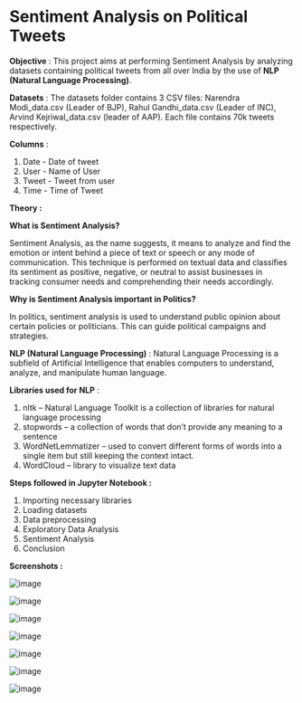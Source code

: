 # Sentiment Analysis on Political Tweets


**Objective** : This project aims at performing Sentiment Analysis by analyzing datasets containing political tweets from all over India by the use of **NLP (Natural Language Processing)**.

**Datasets** : The datasets folder contains 3 CSV files: Narendra Modi_data.csv (Leader of BJP), Rahul Gandhi_data.csv (Leader of INC), Arvind Kejriwal_data.csv (leader of AAP). Each file contains 70k tweets respectively.

**Columns** :
1. Date - Date of tweet
2. User - Name of User
3. Tweet - Tweet from user
4. Time - Time of Tweet

**Theory :**

**What is Sentiment Analysis?**

Sentiment Analysis, as the name suggests, it means to analyze and find the emotion or intent behind a piece of text or speech or any mode of communication. This technique is performed on textual data and classifies its sentiment as positive, negative, or neutral to assist businesses in tracking consumer needs and comprehending their needs accordingly.

**Why is Sentiment Analysis important in Politics?**

In politics, sentiment analysis is used to understand public opinion about certain policies or politicians. This can guide political campaigns and strategies.

**NLP (Natural Language Processing)** :
Natural Language Processing is a subfield of Artificial Intelligence that enables computers to understand, analyze, and manipulate human language. 

**Libraries used for NLP** :
1. nltk – Natural Language Toolkit is a collection of libraries for natural language processing
2. stopwords – a collection of words that don’t provide any meaning to a sentence
3. WordNetLemmatizer – used to convert different forms of words into a single item but still keeping the context intact.
4. WordCloud – library to visualize text data

**Steps followed in Jupyter  Notebook :**
1. Importing necessary libraries
2. Loading datasets
3. Data preprocessing
4. Exploratory Data Analysis
5. Sentiment Analysis
6. Conclusion

**Screenshots :**

![image](https://github.com/shreyalangar/Sentiment_Analysis_on_Political_Tweets/assets/73985138/b8bc147a-e1ba-4689-9b81-921003723b7c)

![image](https://github.com/shreyalangar/Sentiment_Analysis_on_Political_Tweets/assets/73985138/b4d2bce1-5865-42ec-86f0-5bfd6a2cff7a)

![image](https://github.com/shreyalangar/Sentiment_Analysis_on_Political_Tweets/assets/73985138/3bee1ead-ea68-4951-8535-8b617390dbc5)

![image](https://github.com/shreyalangar/Sentiment_Analysis_on_Political_Tweets/assets/73985138/76578abc-5769-4b0f-8f13-6ce10862d364)

![image](https://github.com/shreyalangar/Sentiment_Analysis_on_Political_Tweets/assets/73985138/0a4a4064-ae0b-4024-8691-58cafb6979ef)

![image](https://github.com/shreyalangar/Sentiment_Analysis_on_Political_Tweets/assets/73985138/ce91f432-af56-4e73-90bb-1360ef676688)

![image](https://github.com/shreyalangar/Sentiment_Analysis_on_Political_Tweets/assets/73985138/33067270-d5e4-4cc4-905a-b6a26c04bf26)





